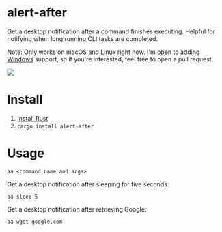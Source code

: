 # alert-after

Get a desktop notification after a command finishes executing. Helpful for notifying when long running CLI tasks are completed.

Note: Only works on macOS and Linux right now. I'm open to adding [Windows](https://github.com/frewsxcv/alert-after/issues/2) support, so if you're interested, feel free to open a pull request.

![](http://i.imgur.com/XCTUJfT.gif)

# Install

1. [Install Rust](https://rustup.rs/)
2. `cargo install alert-after`

# Usage

```
aa <command name and args>
```

Get a desktop notification after sleeping for five seconds:

```
aa sleep 5
```

Get a desktop notification after retrieving Google:

```
aa wget google.com
```

